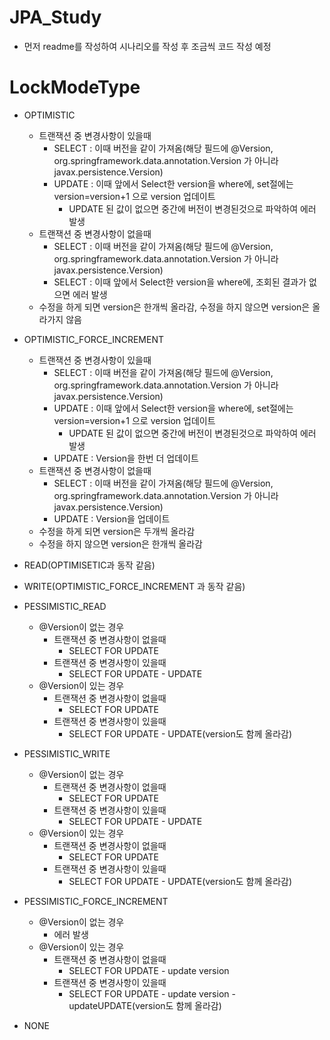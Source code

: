 # JPA_Study
 * 먼저 readme를 작성하여 시나리오를 작성 후 조금씩 코드 작성 예정

# LockModeType
* OPTIMISTIC
  * 트랜잭션 중 변경사항이 있을때
    * SELECT : 이때 버전을 같이 가져옴(해당 필드에 @Version, org.springframework.data.annotation.Version 가 아니라 javax.persistence.Version)
    * UPDATE : 이때 앞에서 Select한 version을 where에, set절에는 version=version+1 으로 version 업데이트
      * UPDATE 된 값이 없으면 중간에 버전이 변경된것으로 파악하여 에러 발생
  * 트랜잭션 중 변경사항이 없을때
    * SELECT : 이때 버전을 같이 가져옴(해당 필드에 @Version, org.springframework.data.annotation.Version 가 아니라 javax.persistence.Version)
    * SELECT : 이때 앞에서 Select한 version을 where에, 조회된 결과가 없으면 에러 발생
  * 수정을 하게 되면 version은 한개씩 올라감, 수정을 하지 않으면 version은 올라가지 않음
  
* OPTIMISTIC_FORCE_INCREMENT
  * 트랜잭션 중 변경사항이 있을때
    * SELECT : 이때 버전을 같이 가져옴(해당 필드에 @Version, org.springframework.data.annotation.Version 가 아니라 javax.persistence.Version)
    * UPDATE : 이때 앞에서 Select한 version을 where에, set절에는 version=version+1 으로 version 업데이트
      * UPDATE 된 값이 없으면 중간에 버전이 변경된것으로 파악하여 에러 발생
    * UPDATE : Version을 한번 더 업데이트
  * 트랜잭션 중 변경사항이 없을때
    * SELECT : 이때 버전을 같이 가져옴(해당 필드에 @Version, org.springframework.data.annotation.Version 가 아니라 javax.persistence.Version)
    * UPDATE : Version을 업데이트
  * 수정을 하게 되면 version은 두개씩 올라감
  * 수정을 하지 않으면 version은 한개씩 올라감
* READ(OPTIMISETIC과 동작 같음)
* WRITE(OPTIMISTIC_FORCE_INCREMENT 과 동작 같음)
* PESSIMISTIC_READ
  * @Version이 없는 경우
    * 트랜잭션 중 변경사항이 없을때
      * SELECT FOR UPDATE
    * 트랜잭션 중 변경사항이 있을때
      * SELECT FOR UPDATE - UPDATE
  * @Version이 있는 경우
    * 트랜잭션 중 변경사항이 없을때
      * SELECT FOR UPDATE
    * 트랜잭션 중 변경사항이 있을때
      * SELECT FOR UPDATE - UPDATE(version도 함께 올라감)

* PESSIMISTIC_WRITE
  * @Version이 없는 경우
    * 트랜잭션 중 변경사항이 없을때
      * SELECT FOR UPDATE
    * 트랜잭션 중 변경사항이 있을때
      * SELECT FOR UPDATE - UPDATE
  * @Version이 있는 경우
    * 트랜잭션 중 변경사항이 없을때
      * SELECT FOR UPDATE
    * 트랜잭션 중 변경사항이 있을때
      * SELECT FOR UPDATE - UPDATE(version도 함께 올라감)

* PESSIMISTIC_FORCE_INCREMENT
  * @Version이 없는 경우
    * 에러 발생
  * @Version이 있는 경우
    * 트랜잭션 중 변경사항이 없을때
      * SELECT FOR UPDATE - update version
    * 트랜잭션 중 변경사항이 있을때
      * SELECT FOR UPDATE - update version - updateUPDATE(version도 함께 올라감)

* NONE

